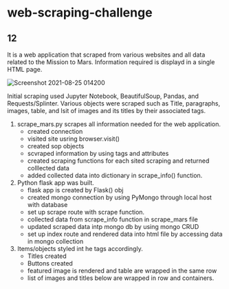 # web-scraping-challenge
## 12

It is a web application that scraped from various websites and all data related to the Mission to Mars. Information required is displayd in a single HTML page. 

![Screenshot 2021-08-25 014200](https://user-images.githubusercontent.com/67448948/130733009-923cc8c4-9e00-4baa-851f-5ba2eecbd85d.png)

Initial scraping used Jupyter Notebook, BeautifulSoup, Pandas, and Requests/Splinter. Various objects were scraped such as Title, paragraphs, images, table, and lsit of images and its titles by their associated tags. 

1. scrape_mars.py scrapes all information needed for the web application. 
    * created connection
    * visited site usring browser.visit()
    * created sop objects
    * scvraped information by using tags and attributes
    * created scraping functions for each sited scraping and returned colllected data
    * added collected data into dictionary in scrape_info() function. 
2. Python flask app was built.
    * flask app is created by Flask() obj
    * created mongo connection by using PyMongo through local host with database
    * set up scrape route with scrape function. 
    * collected data from scrape_info function in scrape_mars file
    * updated scraped data intp mongo db by using mongo CRUD
    * set up index route and rendered data into html file by accessing data in mongo collection 
3. Items/objects styled int he tags accordingly.
    * Titles created
    * Buttons created
    * featured image is rendered and table are wrapped in the same row
    * list of images and titles below are wrapped in row and containers.
   
